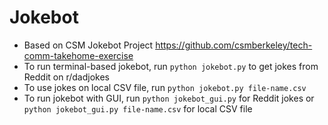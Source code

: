 # Jokebot
- Based on CSM Jokebot Project https://github.com/csmberkeley/tech-comm-takehome-exercise
- To run terminal-based jokebot, run `python jokebot.py` to get jokes from Reddit on r/dadjokes
- To use jokes on local CSV file, run `python jokebot.py file-name.csv`
- To run jokebot with GUI, run `python jokebot_gui.py` for Reddit jokes or `python jokebot_gui.py file-name.csv` for local CSV file
